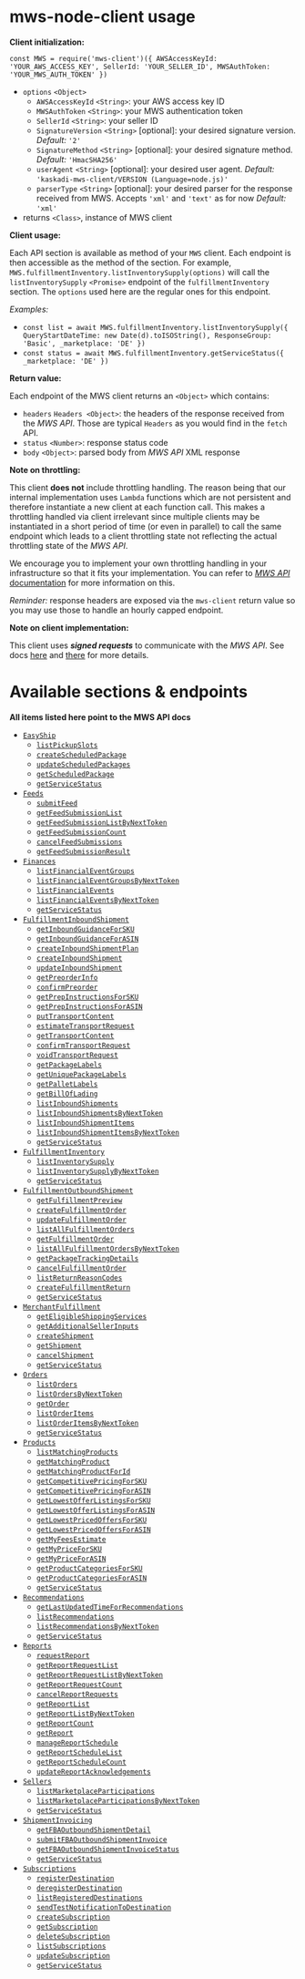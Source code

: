 # mws-node-client usage

**Client initialization:**

`const MWS = require('mws-client')({ AWSAccessKeyId: 'YOUR_AWS_ACCESS_KEY', SellerId: 'YOUR_SELLER_ID', MWSAuthToken: 'YOUR_MWS_AUTH_TOKEN' })`

- `options` `<Object>`
  - `AWSAccessKeyId` `<String>`: your AWS access key ID
  - `MWSAuthToken` `<String>`: your MWS authentication token
  - `SellerId` `<String>`: your seller ID
  - `SignatureVersion` `<String>` [optional]: your desired signature version. _Default:_ `'2'`
  - `SignatureMethod` `<String>` [optional]: your desired signature method. _Default:_ `'HmacSHA256'`
  - `userAgent` `<String>` [optional]: your desired user agent. _Default:_ `'kaskadi-mws-client/VERSION (Language=node.js)'`
  - `parserType` `<String>` [optional]: your desired parser for the response received from MWS. Accepts `'xml'` and `'text'` as for now _Default:_ `'xml'`
- returns `<Class>`, instance of MWS client

**Client usage:**

Each API section is available as method of your `MWS` client. Each endpoint is then accessible as the method of the section. For example, `MWS.fulfillmentInventory.listInventorySupply(options)` will call the `listInventorySupply` `<Promise>` endpoint of the `fulfillmentInventory` section. The `options` used here are the regular ones for this endpoint.

_Examples:_

- `const list = await MWS.fulfillmentInventory.listInventorySupply({ QueryStartDateTime: new Date(d).toISOString(), ResponseGroup: 'Basic', _marketplace: 'DE' })`
- `const status = await MWS.fulfillmentInventory.getServiceStatus({ _marketplace: 'DE' })`

**Return value:**

Each endpoint of the MWS client returns an `<Object>` which contains:
- `headers` `Headers <Object>`: the headers of the response received from the _MWS API_. Those are typical `Headers` as you would find in the `fetch` API.
- `status` `<Number>`: response status code
- `body` `<Object>`: parsed body from _MWS API_ XML response

**Note on throttling:**

This client **does not** include throttling handling. The reason being that our internal implementation uses `Lambda` functions which are not persistent and therefore instantiate a new client at each function call. This makes a throttling handled via client irrelevant since multiple clients may be instantiated in a short period of time (or even in parallel) to call the same endpoint which leads to a client throttling state not reflecting the actual throttling state of the _MWS API_.

We encourage you to implement your own throttling handling in your infrastructure so that it fits your implementation. You can refer to [_MWS API_ documentation](https://docs.developer.amazonservices.com/en_UK/dev_guide/DG_Throttling.html) for more information on this.

_Reminder:_ response headers are exposed via the `mws-client` return value so you may use those to handle an hourly capped endpoint.

**Note on client implementation:**

This client uses **_signed requests_** to communicate with the _MWS API_. See docs [here](https://docs.developer.amazonservices.com/en_UK/dev_guide/DG_QueryString.html) and [there](https://docs.developer.amazonservices.com/en_UK/dev_guide/DG_SigningQueryRequest.html) for more details.

# Available sections & endpoints

**All items listed here point to the MWS API docs**

- [`EasyShip`](https://docs.developer.amazonservices.com/en_UK/easy_ship/EasyShip_Overview.html)
  - [`listPickupSlots`](https://docs.developer.amazonservices.com/en_UK/easy_ship/EasyShip_ListPickupSlots.html)
  - [`createScheduledPackage`](https://docs.developer.amazonservices.com/en_UK/easy_ship/EasyShip_CreateScheduledPackage.html)
  - [`updateScheduledPackages`](https://docs.developer.amazonservices.com/en_UK/easy_ship/EasyShip_UpdateScheduledPackages.html)
  - [`getScheduledPackage`](https://docs.developer.amazonservices.com/en_UK/easy_ship/EasyShip_GetScheduledPackage.html)
  - [`getServiceStatus`](https://docs.developer.amazonservices.com/en_UK/easy_ship/EasyShip_GetServiceStatus.html)
- [`Feeds`](https://docs.developer.amazonservices.com/en_UK/feeds/Feeds_Overview.html)
  - [`submitFeed`](https://docs.developer.amazonservices.com/en_UK/feeds/Feeds_SubmitFeed.html)
  - [`getFeedSubmissionList`](https://docs.developer.amazonservices.com/en_UK/feeds/Feeds_GetFeedSubmissionList.html)
  - [`getFeedSubmissionListByNextToken`](https://docs.developer.amazonservices.com/en_UK/feeds/Feeds_GetFeedSubmissionListByNextToken.html)
  - [`getFeedSubmissionCount`](https://docs.developer.amazonservices.com/en_UK/feeds/Feeds_GetFeedSubmissionCount.html)
  - [`cancelFeedSubmissions`](https://docs.developer.amazonservices.com/en_UK/feeds/Feeds_CancelFeedSubmissions.html)
  - [`getFeedSubmissionResult`](https://docs.developer.amazonservices.com/en_UK/feeds/Feeds_GetFeedSubmissionResult.html)
- [`Finances`](https://docs.developer.amazonservices.com/en_UK/finances/Finances_Overview.html)
  - [`listFinancialEventGroups`](https://docs.developer.amazonservices.com/en_UK/finances/Finances_ListFinancialEventGroups.html)
  - [`listFinancialEventGroupsByNextToken`](https://docs.developer.amazonservices.com/en_UK/finances/Finances_ListFinancialEventGroupsByNextToken.html)
  - [`listFinancialEvents`](https://docs.developer.amazonservices.com/en_UK/finances/Finances_ListFinancialEvents.html)
  - [`listFinancialEventsByNextToken`](https://docs.developer.amazonservices.com/en_UK/finances/Finances_ListFinancialEventsByNextToken.html)
  - [`getServiceStatus`](https://docs.developer.amazonservices.com/en_UK/finances/Finances_GetServiceStatus.html)
- [`FulfillmentInboundShipment`](https://docs.developer.amazonservices.com/en_UK/fba_inbound/FBAInbound_Overview.html)
  - [`getInboundGuidanceForSKU`](https://docs.developer.amazonservices.com/en_UK/fba_inbound/FBAInbound_GetInboundGuidanceForSKU.html)
  - [`getInboundGuidanceForASIN`](https://docs.developer.amazonservices.com/en_UK/fba_inbound/FBAInbound_GetInboundGuidanceForASIN.html)
  - [`createInboundShipmentPlan`](https://docs.developer.amazonservices.com/en_UK/fba_inbound/FBAInbound_CreateInboundShipmentPlan.html)
  - [`createInboundShipment`](https://docs.developer.amazonservices.com/en_UK/fba_inbound/FBAInbound_CreateInboundShipment.html)
  - [`updateInboundShipment`](https://docs.developer.amazonservices.com/en_UK/fba_inbound/FBAInbound_UpdateInboundShipment.html)
  - [`getPreorderInfo`](https://docs.developer.amazonservices.com/en_UK/fba_inbound/FBAInbound_GetPreorderInfo.html)
  - [`confirmPreorder`](https://docs.developer.amazonservices.com/en_UK/fba_inbound/FBAInbound_ConfirmPreorder.html)
  - [`getPrepInstructionsForSKU`](https://docs.developer.amazonservices.com/en_UK/fba_inbound/FBAInbound_GetPrepInstructionsForSKU.html)
  - [`getPrepInstructionsForASIN`](https://docs.developer.amazonservices.com/en_UK/fba_inbound/FBAInbound_GetPrepInstructionsForASIN.html)
  - [`putTransportContent`](https://docs.developer.amazonservices.com/en_UK/fba_inbound/FBAInbound_PutTransportContent.html)
  - [`estimateTransportRequest`](https://docs.developer.amazonservices.com/en_UK/fba_inbound/FBAInbound_EstimateTransportRequest.html)
  - [`getTransportContent`](https://docs.developer.amazonservices.com/en_UK/fba_inbound/FBAInbound_GetTransportContent.html)
  - [`confirmTransportRequest`](https://docs.developer.amazonservices.com/en_UK/fba_inbound/FBAInbound_ConfirmTransportRequest.html)
  - [`voidTransportRequest`](https://docs.developer.amazonservices.com/en_UK/fba_inbound/FBAInbound_VoidTransportRequest.html)
  - [`getPackageLabels`](https://docs.developer.amazonservices.com/en_UK/fba_inbound/FBAInbound_GetPackageLabels.html)
  - [`getUniquePackageLabels`](https://docs.developer.amazonservices.com/en_UK/fba_inbound/FBAInbound_GetUniquePackageLabels.html)
  - [`getPalletLabels`](https://docs.developer.amazonservices.com/en_UK/fba_inbound/FBAInbound_GetPalletLabels.html)
  - [`getBillOfLading`](https://docs.developer.amazonservices.com/en_UK/fba_inbound/FBAInbound_GetBillOfLading.html)
  - [`listInboundShipments`](https://docs.developer.amazonservices.com/en_UK/fba_inbound/FBAInbound_ListInboundShipments.html)
  - [`listInboundShipmentsByNextToken`](https://docs.developer.amazonservices.com/en_UK/fba_inbound/FBAInbound_ListInboundShipmentsByNextToken.html)
  - [`listInboundShipmentItems`](https://docs.developer.amazonservices.com/en_UK/fba_inbound/FBAInbound_ListInboundShipmentItems.html)
  - [`listInboundShipmentItemsByNextToken`](https://docs.developer.amazonservices.com/en_UK/fba_inbound/FBAInbound_ListInboundShipmentItemsByNextToken.html)
  - [`getServiceStatus`](https://docs.developer.amazonservices.com/en_UK/fba_inbound/MWS_GetServiceStatus.html)
- [`FulfillmentInventory`](https://docs.developer.amazonservices.com/en_UK/fba_inventory/FBAInventory_Overview.html)
  - [`listInventorySupply`](https://docs.developer.amazonservices.com/en_UK/fba_inventory/FBAInventory_ListInventorySupply.html)
  - [`listInventorySupplyByNextToken`](https://docs.developer.amazonservices.com/en_UK/fba_inventory/FBAInventory_ListInventorySupplyByNextToken.html)
  - [`getServiceStatus`](https://docs.developer.amazonservices.com/en_UK/fba_inventory/MWS_GetServiceStatus.html)
- [`FulfillmentOutboundShipment`](https://docs.developer.amazonservices.com/en_UK/fba_outbound/FBAOutbound_Overview.html)
  - [`getFulfillmentPreview`](https://docs.developer.amazonservices.com/en_UK/fba_outbound/FBAOutbound_GetFulfillmentPreview.html)
  - [`createFulfillmentOrder`](https://docs.developer.amazonservices.com/en_UK/fba_outbound/FBAOutbound_CreateFulfillmentOrder.html)
  - [`updateFulfillmentOrder`](https://docs.developer.amazonservices.com/en_UK/fba_outbound/FBAOutbound_UpdateFulfillmentOrder.html)
  - [`listAllFulfillmentOrders`](https://docs.developer.amazonservices.com/en_UK/fba_outbound/FBAOutbound_ListAllFulfillmentOrders.html)
  - [`getFulfillmentOrder`](https://docs.developer.amazonservices.com/en_UK/fba_outbound/FBAOutbound_GetFulfillmentOrder.html)
  - [`listAllFulfillmentOrdersByNextToken`](https://docs.developer.amazonservices.com/en_UK/fba_outbound/FBAOutbound_ListAllFulfillmentOrdersByNextToken.html)
  - [`getPackageTrackingDetails`](https://docs.developer.amazonservices.com/en_UK/fba_outbound/FBAOutbound_GetPackageTrackingDetails.html)
  - [`cancelFulfillmentOrder`](https://docs.developer.amazonservices.com/en_UK/fba_outbound/FBAOutbound_CancelFulfillmentOrder.html)
  - [`listReturnReasonCodes`](https://docs.developer.amazonservices.com/en_UK/fba_outbound/FBAOutbound_ListReturnReasonCodes.html)
  - [`createFulfillmentReturn`](https://docs.developer.amazonservices.com/en_UK/fba_outbound/FBAOutbound_CreateFulfillmentReturn.html)
  - [`getServiceStatus`](https://docs.developer.amazonservices.com/en_UK/fba_outbound/MWS_GetServiceStatus.html)
- [`MerchantFulfillment`](https://docs.developer.amazonservices.com/en_UK/merch_fulfill/MerchFulfill_Overview.html)
  - [`getEligibleShippingServices`](https://docs.developer.amazonservices.com/en_UK/merch_fulfill/MerchFulfill_GetEligibleShippingServices.html)
  - [`getAdditionalSellerInputs`](https://docs.developer.amazonservices.com/en_UK/merch_fulfill/MerchFulfill_GetAdditionalSellerInputs.html)
  - [`createShipment`](https://docs.developer.amazonservices.com/en_UK/merch_fulfill/MerchFulfill_CreateShipment.html)
  - [`getShipment`](https://docs.developer.amazonservices.com/en_UK/merch_fulfill/MerchFulfill_GetShipment.html)
  - [`cancelShipment`](https://docs.developer.amazonservices.com/en_UK/merch_fulfill/MerchFulfill_CancelShipment.html)
  - [`getServiceStatus`](https://docs.developer.amazonservices.com/en_UK/merch_fulfill/MWS_GetServiceStatus.html)
- [`Orders`](https://docs.developer.amazonservices.com/en_UK/orders-2013-09-01/Orders_Overview.html)
  - [`listOrders`](https://docs.developer.amazonservices.com/en_UK/orders-2013-09-01/Orders_ListOrders.html)
  - [`listOrdersByNextToken`](https://docs.developer.amazonservices.com/en_UK/orders-2013-09-01/Orders_ListOrdersByNextToken.html)
  - [`getOrder`](https://docs.developer.amazonservices.com/en_UK/orders-2013-09-01/Orders_GetOrder.html)
  - [`listOrderItems`](https://docs.developer.amazonservices.com/en_UK/orders-2013-09-01/Orders_ListOrderItems.html)
  - [`listOrderItemsByNextToken`](https://docs.developer.amazonservices.com/en_UK/orders-2013-09-01/Orders_ListOrderItemsByNextToken.html)
  - [`getServiceStatus`](https://docs.developer.amazonservices.com/en_UK/orders-2013-09-01/MWS_GetServiceStatus.html)
- [`Products`](https://docs.developer.amazonservices.com/en_UK/products/Products_Overview.html)
  - [`listMatchingProducts`](https://docs.developer.amazonservices.com/en_UK/products/Products_ListMatchingProducts.html)
  - [`getMatchingProduct`](https://docs.developer.amazonservices.com/en_UK/products/Products_GetMatchingProduct.html)
  - [`getMatchingProductForId`](https://docs.developer.amazonservices.com/en_UK/products/Products_GetMatchingProductForId.html)
  - [`getCompetitivePricingForSKU`](https://docs.developer.amazonservices.com/en_UK/products/Products_GetCompetitivePricingForSKU.html)
  - [`getCompetitivePricingForASIN`](https://docs.developer.amazonservices.com/en_UK/products/Products_GetCompetitivePricingForASIN.html)
  - [`getLowestOfferListingsForSKU`](https://docs.developer.amazonservices.com/en_UK/products/Products_GetLowestOfferListingsForSKU.html)
  - [`getLowestOfferListingsForASIN`](https://docs.developer.amazonservices.com/en_UK/products/Products_GetLowestOfferListingsForASIN.html)
  - [`getLowestPricedOffersForSKU`](https://docs.developer.amazonservices.com/en_UK/products/Products_GetLowestPricedOffersForSKU.html)
  - [`getLowestPricedOffersForASIN`](https://docs.developer.amazonservices.com/en_UK/products/Products_GetLowestPricedOffersForASIN.html)
  - [`getMyFeesEstimate`](https://docs.developer.amazonservices.com/en_UK/products/Products_GetMyFeesEstimate.html)
  - [`getMyPriceForSKU`](https://docs.developer.amazonservices.com/en_UK/products/Products_GetMyPriceForSKU.html)
  - [`getMyPriceForASIN`](https://docs.developer.amazonservices.com/en_UK/products/Products_GetMyPriceForASIN.html)
  - [`getProductCategoriesForSKU`](https://docs.developer.amazonservices.com/en_UK/products/Products_GetProductCategoriesForSKU.html)
  - [`getProductCategoriesForASIN`](https://docs.developer.amazonservices.com/en_UK/products/Products_GetProductCategoriesForASIN.html)
  - [`getServiceStatus`](https://docs.developer.amazonservices.com/en_UK/products/Products_GetServiceStatus.html)
- [`Recommendations`](https://docs.developer.amazonservices.com/en_UK/recommendations/Recommendations_Overview.html)
  - [`getLastUpdatedTimeForRecommendations`](https://docs.developer.amazonservices.com/en_UK/recommendations/Recommendations_GetLastUpdatedTimeForRecommendations.html)
  - [`listRecommendations`](https://docs.developer.amazonservices.com/en_UK/recommendations/Recommendations_ListRecommendations.html)
  - [`listRecommendationsByNextToken`](https://docs.developer.amazonservices.com/en_UK/recommendations/Recommendations_ListRecommendationsByNextToken.html)
  - [`getServiceStatus`](https://docs.developer.amazonservices.com/en_UK/recommendations/Recommendations_GetServiceStatus.html)
- [`Reports`](https://docs.developer.amazonservices.com/en_UK/reports/Reports_Overview.html)
  - [`requestReport`](https://docs.developer.amazonservices.com/en_UK/reports/Reports_RequestReport.html)
  - [`getReportRequestList`](https://docs.developer.amazonservices.com/en_UK/reports/Reports_GetReportRequestList.html)
  - [`getReportRequestListByNextToken`](https://docs.developer.amazonservices.com/en_UK/reports/Reports_GetReportRequestListByNextToken.html)
  - [`getReportRequestCount`](https://docs.developer.amazonservices.com/en_UK/reports/Reports_GetReportRequestCount.html)
  - [`cancelReportRequests`](https://docs.developer.amazonservices.com/en_UK/reports/Reports_CancelReportRequests.html)
  - [`getReportList`](https://docs.developer.amazonservices.com/en_UK/reports/Reports_GetReportList.html)
  - [`getReportListByNextToken`](https://docs.developer.amazonservices.com/en_UK/reports/Reports_GetReportListByNextToken.html)
  - [`getReportCount`](https://docs.developer.amazonservices.com/en_UK/reports/Reports_GetReportCount.html)
  - [`getReport`](https://docs.developer.amazonservices.com/en_UK/reports/Reports_GetReport.html)
  - [`manageReportSchedule`](https://docs.developer.amazonservices.com/en_UK/reports/Reports_ManageReportSchedule.html)
  - [`getReportScheduleList`](https://docs.developer.amazonservices.com/en_UK/reports/Reports_GetReportScheduleList.html)
  - [`getReportScheduleCount`](https://docs.developer.amazonservices.com/en_UK/reports/Reports_GetReportScheduleCount.html)
  - [`updateReportAcknowledgements`](https://docs.developer.amazonservices.com/en_UK/reports/Reports_UpdateReportAcknowledgements.html)
- [`Sellers`](https://docs.developer.amazonservices.com/en_UK/sellers/Sellers_Overview.html)
  - [`listMarketplaceParticipations`](https://docs.developer.amazonservices.com/en_UK/sellers/Sellers_ListMarketplaceParticipations.html)
  - [`listMarketplaceParticipationsByNextToken`](https://docs.developer.amazonservices.com/en_UK/sellers/Sellers_ListMarketplaceParticipationsByNextToken.html)
  - [`getServiceStatus`](https://docs.developer.amazonservices.com/en_UK/sellers/Sellers_GetServiceStatus.html)
- [`ShipmentInvoicing`](https://docs.developer.amazonservices.com/en_UK/shipment_invoicing/ShipmentInvoicing_Overview.html)
  - [`getFBAOutboundShipmentDetail`](https://docs.developer.amazonservices.com/en_UK/shipment_invoicing/ShipmentInvoicing_GetFBAOutboundShipmentDetail.html)
  - [`submitFBAOutboundShipmentInvoice`](https://docs.developer.amazonservices.com/en_UK/shipment_invoicing/ShipmentInvoicing_SubmitFBAOutboundShipmentInvoice.html)
  - [`getFBAOutboundShipmentInvoiceStatus`](https://docs.developer.amazonservices.com/en_UK/shipment_invoicing/ShipmentInvoicing_GetFBAOutboundShipmentInvoiceStatus.html)
  - [`getServiceStatus`](https://docs.developer.amazonservices.com/en_UK/shipment_invoicing/ShipmentInvoicing_GetServiceStatus.html)
- [`Subscriptions`](https://docs.developer.amazonservices.com/en_UK/subscriptions/Subscriptions_Overview.html)
  - [`registerDestination`](https://docs.developer.amazonservices.com/en_UK/subscriptions/Subscriptions_RegisterDestination.html)
  - [`deregisterDestination`](https://docs.developer.amazonservices.com/en_UK/subscriptions/Subscriptions_DeregisterDestination.html)
  - [`listRegisteredDestinations`](https://docs.developer.amazonservices.com/en_UK/subscriptions/Subscriptions_ListRegisteredDestinations.html)
  - [`sendTestNotificationToDestination`](https://docs.developer.amazonservices.com/en_UK/subscriptions/Subscriptions_SendTestNotificationToDestination.html)
  - [`createSubscription`](https://docs.developer.amazonservices.com/en_UK/subscriptions/Subscriptions_CreateSubscription.html)
  - [`getSubscription`](https://docs.developer.amazonservices.com/en_UK/subscriptions/Subscriptions_GetSubscription.html)
  - [`deleteSubscription`](https://docs.developer.amazonservices.com/en_UK/subscriptions/Subscriptions_DeleteSubscription.html)
  - [`listSubscriptions`](https://docs.developer.amazonservices.com/en_UK/subscriptions/Subscriptions_ListSubscriptions.html)
  - [`updateSubscription`](https://docs.developer.amazonservices.com/en_UK/subscriptions/Subscriptions_UpdateSubscription.html)
  - [`getServiceStatus`](https://docs.developer.amazonservices.com/en_UK/subscriptions/Subscriptions_GetServiceStatus.html)
  